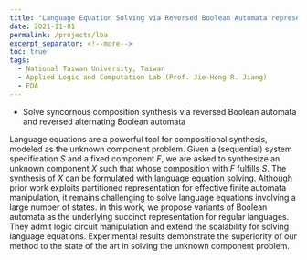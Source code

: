 ```yaml
---
title: "Language Equation Solving via Reversed Boolean Automata representation [IWLS 2022][ICCAD 2022]"
date: 2021-11-01
permalink: /projects/lba
excerpt_separator: <!--more-->
toc: true
tags:
  - National Taiwan University, Taiwan
  - Applied Logic and Computation Lab (Prof. Jie-Hong R. Jiang)
  - EDA
---
```



<!-- ---
title: "Language Equation Solving via Reversed Boolean Automata representation [IWLS 2022][ICCAD 2022]"
collection: EDA-related
type: "EDA-related"
permalink: /projects/lba
venue: "Applied Logic and Computation Lab (Prof. Jie-Hong R. Jiang)"
date: 2021-11-01
location: "National Taiwan University, Taiwan"
--- -->

* Solve syncornous composition synthesis via reversed Boolean automata and reversed alternating Boolean automata
<!--more-->

<!-- [More information here]() -->
Language equations are a powerful tool for compositional synthesis, modeled as the unknown component problem.
Given a (sequential) system specification $S$ and a fixed component $F$, we are asked to synthesize an unknown component $X$ such that whose composition with $F$ fulfills $S$.
The synthesis of $X$ can be formulated with language equation solving.
Although prior work exploits partitioned representation for effective finite automata manipulation, it remains challenging to solve language equations involving a large number of states.
In this work, we propose variants of Boolean automata as the underlying succinct representation for regular languages.
They admit logic circuit manipulation and extend the scalability for solving language equations. 
Experimental results demonstrate the superiority of our method to the state of the art in solving the unknown component problem.

